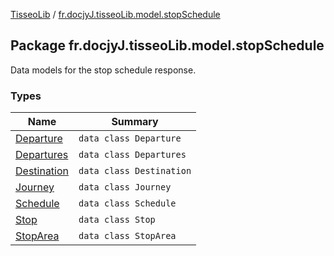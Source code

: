 [TisseoLib](../index.md) / [fr.docjyJ.tisseoLib.model.stopSchedule](./index.md)

## Package fr.docjyJ.tisseoLib.model.stopSchedule

Data models for the stop schedule response.

### Types

| Name | Summary |
|---|---|
| [Departure](-departure/index.md) | `data class Departure` |
| [Departures](-departures/index.md) | `data class Departures` |
| [Destination](-destination/index.md) | `data class Destination` |
| [Journey](-journey/index.md) | `data class Journey` |
| [Schedule](-schedule/index.md) | `data class Schedule` |
| [Stop](-stop/index.md) | `data class Stop` |
| [StopArea](-stop-area/index.md) | `data class StopArea` |
